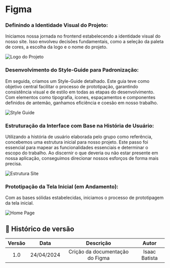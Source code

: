 # Figma

### Definindo a Identidade Visual do Projeto:

Iniciamos nossa jornada no frontend estabelecendo a identidade visual do nosso site. Isso envolveu decisões fundamentais, como a seleção da paleta de cores, a escolha da logo e o nome do projeto.

![Logo do Projeto](https://raw.githubusercontent.com/unb-mds/2024-1-MinasDeCultura/main/docs/assets/images/favicon.png)

### Desenvolvimento do Style-Guide para Padronização:

Em seguida, criamos um Style-Guide detalhado. Este guia teve como objetivo central facilitar o processo de prototipação, garantindo consistência visual e de estilo em todas as etapas do desenvolvimento. Com elementos como tipografia, ícones, espaçamentos e componentes definidos de antemão, ganhamos eficiência e coesão em nosso trabalho.

![Style Guide](https://raw.githubusercontent.com/unb-mds/2024-1-MinasDeCultura/main/docs/assets/images/Minas_de_cultura.png)

### Estruturação da Interface com Base na História de Usuário:

Utilizando a história de usuário elaborada pelo grupo como referência, concebemos uma estrutura inicial para nosso projeto. Este passo foi essencial para mapear as funcionalidades essenciais e determinar o escopo do trabalho. Ao discernir o que deveria ou não estar presente em nossa aplicação, conseguimos direcionar nossos esforços de forma mais precisa.

![Estrutura Site](https://raw.githubusercontent.com/unb-mds/2024-1-MinasDeCultura/main/docs/assets/images/Estrutura-MinasCult1.png)

### Prototipação da Tela Inicial (em Andamento):

Com as bases sólidas estabelecidas, iniciamos o processo de prototipagem da tela inicial.

![Home Page](https://raw.githubusercontent.com/unb-mds/2024-1-MinasDeCultura/main/docs/assets/images/Home.jpg)

## 📁 Histórico de versão

| Versão |    Data    |            Descrição            |     Autor     |
| :----: | :--------: | :-----------------------------: | :-----------: |
|  1.0   | 24/04/2024 | Crição da documentação do Figma | Isaac Batista |
